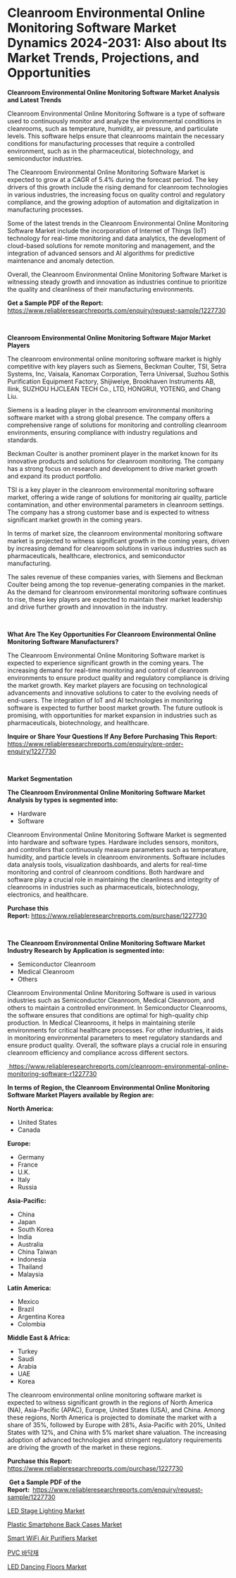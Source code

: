 <p><h1>Cleanroom Environmental Online Monitoring Software Market Dynamics 2024-2031: Also about Its Market Trends, Projections, and Opportunities</h1></p><p><strong>Cleanroom Environmental Online Monitoring Software Market Analysis and Latest Trends</strong></p>
<p><p>Cleanroom Environmental Online Monitoring Software is a type of software used to continuously monitor and analyze the environmental conditions in cleanrooms, such as temperature, humidity, air pressure, and particulate levels. This software helps ensure that cleanrooms maintain the necessary conditions for manufacturing processes that require a controlled environment, such as in the pharmaceutical, biotechnology, and semiconductor industries.</p><p>The Cleanroom Environmental Online Monitoring Software Market is expected to grow at a CAGR of 5.4% during the forecast period. The key drivers of this growth include the rising demand for cleanroom technologies in various industries, the increasing focus on quality control and regulatory compliance, and the growing adoption of automation and digitalization in manufacturing processes.</p><p>Some of the latest trends in the Cleanroom Environmental Online Monitoring Software Market include the incorporation of Internet of Things (IoT) technology for real-time monitoring and data analytics, the development of cloud-based solutions for remote monitoring and management, and the integration of advanced sensors and AI algorithms for predictive maintenance and anomaly detection.</p><p>Overall, the Cleanroom Environmental Online Monitoring Software Market is witnessing steady growth and innovation as industries continue to prioritize the quality and cleanliness of their manufacturing environments.</p></p>
<p><strong>Get a Sample PDF of the Report:&nbsp;</strong> <a href="https://www.reliableresearchreports.com/enquiry/request-sample/1227730">https://www.reliableresearchreports.com/enquiry/request-sample/1227730</a></p>
<p>&nbsp;</p>
<p><strong>Cleanroom Environmental Online Monitoring Software Major Market Players</strong></p>
<p><p>The cleanroom environmental online monitoring software market is highly competitive with key players such as Siemens, Beckman Coulter, TSI, Setra Systems, Inc, Vaisala, Kanomax Corporation, Terra Universal, Suzhou Sothis Purification Equipment Factory, Shijiweiye, Brookhaven Instruments AB, Ilink, SUZHOU HJCLEAN TECH Co., LTD, HONGRUI, YOTENG, and Chang Liu.</p><p>Siemens is a leading player in the cleanroom environmental monitoring software market with a strong global presence. The company offers a comprehensive range of solutions for monitoring and controlling cleanroom environments, ensuring compliance with industry regulations and standards.</p><p>Beckman Coulter is another prominent player in the market known for its innovative products and solutions for cleanroom monitoring. The company has a strong focus on research and development to drive market growth and expand its product portfolio.</p><p>TSI is a key player in the cleanroom environmental monitoring software market, offering a wide range of solutions for monitoring air quality, particle contamination, and other environmental parameters in cleanroom settings. The company has a strong customer base and is expected to witness significant market growth in the coming years.</p><p>In terms of market size, the cleanroom environmental monitoring software market is projected to witness significant growth in the coming years, driven by increasing demand for cleanroom solutions in various industries such as pharmaceuticals, healthcare, electronics, and semiconductor manufacturing.</p><p>The sales revenue of these companies varies, with Siemens and Beckman Coulter being among the top revenue-generating companies in the market. As the demand for cleanroom environmental monitoring software continues to rise, these key players are expected to maintain their market leadership and drive further growth and innovation in the industry.</p></p>
<p>&nbsp;</p>
<p><strong>What Are The Key Opportunities For Cleanroom Environmental Online Monitoring Software Manufacturers?</strong></p>
<p><p>The Cleanroom Environmental Online Monitoring Software market is expected to experience significant growth in the coming years. The increasing demand for real-time monitoring and control of cleanroom environments to ensure product quality and regulatory compliance is driving the market growth. Key market players are focusing on technological advancements and innovative solutions to cater to the evolving needs of end-users. The integration of IoT and AI technologies in monitoring software is expected to further boost market growth. The future outlook is promising, with opportunities for market expansion in industries such as pharmaceuticals, biotechnology, and healthcare.</p></p>
<p><strong>Inquire or Share Your Questions If Any Before Purchasing This Report:</strong> <a href="https://www.reliableresearchreports.com/enquiry/pre-order-enquiry/1227730">https://www.reliableresearchreports.com/enquiry/pre-order-enquiry/1227730</a></p>
<p>&nbsp;</p>
<p><strong>Market Segmentation</strong></p>
<p><strong>The Cleanroom Environmental Online Monitoring Software Market Analysis by types is segmented into:</strong></p>
<p><ul><li>Hardware</li><li>Software</li></ul></p>
<p><p>Cleanroom Environmental Online Monitoring Software Market is segmented into hardware and software types. Hardware includes sensors, monitors, and controllers that continuously measure parameters such as temperature, humidity, and particle levels in cleanroom environments. Software includes data analysis tools, visualization dashboards, and alerts for real-time monitoring and control of cleanroom conditions. Both hardware and software play a crucial role in maintaining the cleanliness and integrity of cleanrooms in industries such as pharmaceuticals, biotechnology, electronics, and healthcare.</p></p>
<p><strong>Purchase this Report:&nbsp;</strong><a href="https://www.reliableresearchreports.com/purchase/1227730">https://www.reliableresearchreports.com/purchase/1227730</a></p>
<p>&nbsp;</p>
<p><strong>The Cleanroom Environmental Online Monitoring Software Market Industry Research by Application is segmented into:</strong></p>
<p><ul><li>Semiconductor Cleanroom</li><li>Medical Cleanroom</li><li>Others</li></ul></p>
<p><p>Cleanroom Environmental Online Monitoring Software is used in various industries such as Semiconductor Cleanroom, Medical Cleanroom, and others to maintain a controlled environment. In Semiconductor Cleanrooms, the software ensures that conditions are optimal for high-quality chip production. In Medical Cleanrooms, it helps in maintaining sterile environments for critical healthcare processes. For other industries, it aids in monitoring environmental parameters to meet regulatory standards and ensure product quality. Overall, the software plays a crucial role in ensuring cleanroom efficiency and compliance across different sectors.</p></p>
<p><a href="https://www.reliableresearchreports.com/cleanroom-environmental-online-monitoring-software-r1227730">&nbsp;https://www.reliableresearchreports.com/cleanroom-environmental-online-monitoring-software-r1227730</a></p>
<p><strong>In terms of Region, the Cleanroom Environmental Online Monitoring Software Market Players available by Region are:</strong></p>
<p>
    <p> <strong> North America: </strong>
        <ul>
            <li>United States</li>
            <li>Canada</li>
        </ul>
        </p> 
    <p> <strong> Europe: </strong>
        <ul>
            <li>Germany</li>
            <li>France</li>
            <li>U.K.</li>
            <li>Italy</li>
            <li>Russia</li>
        </ul>
        </p> 
    <p> <strong> Asia-Pacific: </strong>
        <ul>
            <li>China</li>
            <li>Japan</li>
            <li>South Korea</li>
            <li>India</li>
            <li>Australia</li>
            <li>China Taiwan</li>
            <li>Indonesia</li>
            <li>Thailand</li>
            <li>Malaysia</li>
        </ul>
        </p> 
    <p> <strong> Latin America: </strong>
        <ul>
            <li>Mexico</li>
            <li>Brazil</li>
            <li>Argentina Korea</li>
            <li>Colombia</li>
        </ul>
        </p> 
    <p> <strong> Middle East & Africa: </strong>
        <ul>
            <li>Turkey</li>
            <li>Saudi</li>
            <li>Arabia</li>
            <li>UAE</li>
            <li>Korea</li>
        </ul>
    </p>
    </p>
<p><p>The cleanroom environmental online monitoring software market is expected to witness significant growth in the regions of North America (NA), Asia-Pacific (APAC), Europe, United States (USA), and China. Among these regions, North America is projected to dominate the market with a share of 35%, followed by Europe with 28%, Asia-Pacific with 20%, United States with 12%, and China with 5% market share valuation. The increasing adoption of advanced technologies and stringent regulatory requirements are driving the growth of the market in these regions.</p></p>
<p><strong>Purchase this Report: </strong><a href="https://www.reliableresearchreports.com/purchase/1227730">https://www.reliableresearchreports.com/purchase/1227730</a></p>
<p>&nbsp;<strong>Get a Sample PDF of the Report:&nbsp;&nbsp;</strong><a href="https://www.reliableresearchreports.com/enquiry/request-sample/1227730">https://www.reliableresearchreports.com/enquiry/request-sample/1227730</a></p>
<p><strong></strong></p>
<p><p><a href="https://medium.com/@brendamoreno1988/led-stage-lighting-market-forecasts-market-trends-and-impact-analysis-2024-2031-587230709b38">LED Stage Lighting Market</a></p><p><a href="https://issuu.com/reportprime-2/docs/plastic-smartphone-back-cases-market-size-2030.ppt">Plastic Smartphone Back Cases Market</a></p><p><a href="https://github.com/riwar777/Market-Research-Report-List-1/blob/main/smart-wifi-air-purifiers-market.md">Smart WiFi Air Purifiers Market</a></p><p><a href="https://medium.com/@percyhagernes9778/%EA%B8%80%EB%A1%9C%EB%B2%8C-pvc-%EB%B0%94%EB%8B%A5-%EC%8B%9C%EC%9E%A5%EC%9D%98-%EB%AF%B8%EB%9E%98-%EB%8F%99%ED%96%A5-2024%EB%85%84%EB%B6%80%ED%84%B0-2031%EB%85%84%EA%B9%8C%EC%A7%80-131-%ED%8E%98%EC%9D%B4%EC%A7%80%EC%9D%98-%EC%8B%9C%EC%9E%A5-%ED%86%B5%EC%B0%B0%EA%B3%BC-%EB%B6%84%EC%84%9D-e2e27789681a">PVC 바닥재</a></p><p><a href="https://medium.com/@sarahhopkins94/led-dancing-floors-market-analysis-report-global-insights-by-region-type-solar-energy-led-6d67da1e4087">LED Dancing Floors Market</a></p></p>